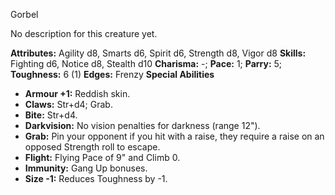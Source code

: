 Gorbel

No description for this creature yet.

**Attributes:** Agility d8, Smarts d6, Spirit d6, Strength d8, Vigor d8
**Skills:** Fighting d6, Notice d8, Stealth d10
**Charisma:** -; **Pace:** 1; **Parry:** 5; **Toughness:** 6 (1)
**Edges:** Frenzy
**Special Abilities**
- **Armour +1:** Reddish skin.
- **Claws:** Str+d4; Grab.
- **Bite:** Str+d4.
- **Darkvision:** No vision penalties for darkness (range 12").
- **Grab:** Pin your opponent if you hit with a raise, they require a
raise on an opposed Strength roll to escape.
- **Flight:** Flying Pace of 9" and Climb 0.
- **Immunity:** Gang Up bonuses.
- **Size -1:** Reduces Toughness by -1.

